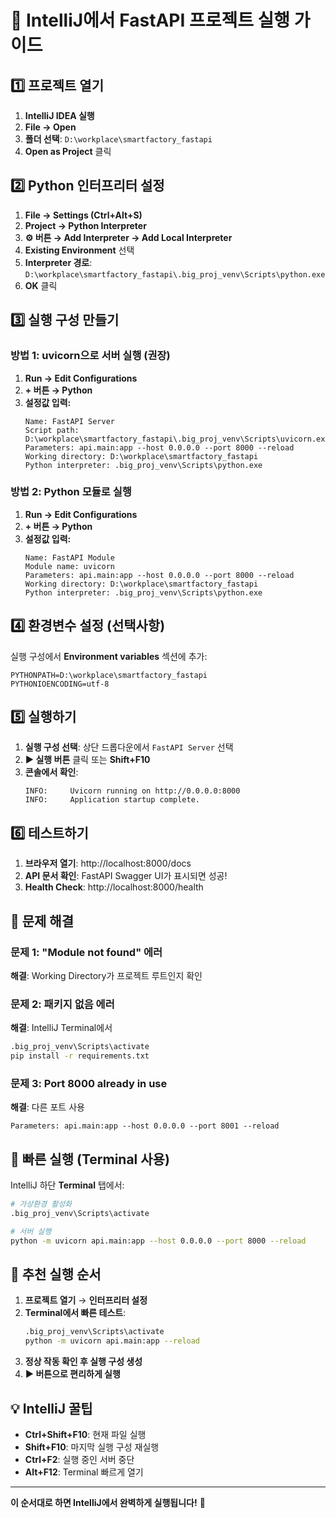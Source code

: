 # 🚀 IntelliJ에서 FastAPI 프로젝트 실행 가이드

## 1️⃣ 프로젝트 열기

1. **IntelliJ IDEA 실행**
2. **File → Open**
3. **폴더 선택**: `D:\workplace\smartfactory_fastapi`
4. **Open as Project** 클릭

## 2️⃣ Python 인터프리터 설정

1. **File → Settings (Ctrl+Alt+S)**
2. **Project → Python Interpreter**
3. **⚙️ 버튼 → Add Interpreter → Add Local Interpreter**
4. **Existing Environment** 선택
5. **Interpreter 경로**: `D:\workplace\smartfactory_fastapi\.big_proj_venv\Scripts\python.exe`
6. **OK** 클릭

## 3️⃣ 실행 구성 만들기

### 방법 1: uvicorn으로 서버 실행 (권장)

1. **Run → Edit Configurations**
2. **+ 버튼 → Python**
3. **설정값 입력:**
   ```
   Name: FastAPI Server
   Script path: D:\workplace\smartfactory_fastapi\.big_proj_venv\Scripts\uvicorn.exe
   Parameters: api.main:app --host 0.0.0.0 --port 8000 --reload
   Working directory: D:\workplace\smartfactory_fastapi
   Python interpreter: .big_proj_venv\Scripts\python.exe
   ```

### 방법 2: Python 모듈로 실행

1. **Run → Edit Configurations**
2. **+ 버튼 → Python**  
3. **설정값 입력:**
   ```
   Name: FastAPI Module
   Module name: uvicorn
   Parameters: api.main:app --host 0.0.0.0 --port 8000 --reload
   Working directory: D:\workplace\smartfactory_fastapi
   Python interpreter: .big_proj_venv\Scripts\python.exe
   ```

## 4️⃣ 환경변수 설정 (선택사항)

실행 구성에서 **Environment variables** 섹션에 추가:
```
PYTHONPATH=D:\workplace\smartfactory_fastapi
PYTHONIOENCODING=utf-8
```

## 5️⃣ 실행하기

1. **실행 구성 선택**: 상단 드롭다운에서 `FastAPI Server` 선택
2. **▶️ 실행 버튼** 클릭 또는 **Shift+F10**
3. **콘솔에서 확인**:
   ```
   INFO:     Uvicorn running on http://0.0.0.0:8000
   INFO:     Application startup complete.
   ```

## 6️⃣ 테스트하기

1. **브라우저 열기**: http://localhost:8000/docs
2. **API 문서 확인**: FastAPI Swagger UI가 표시되면 성공!
3. **Health Check**: http://localhost:8000/health

## 🔧 문제 해결

### 문제 1: "Module not found" 에러
**해결**: Working Directory가 프로젝트 루트인지 확인

### 문제 2: 패키지 없음 에러  
**해결**: IntelliJ Terminal에서
```bash
.big_proj_venv\Scripts\activate
pip install -r requirements.txt
```

### 문제 3: Port 8000 already in use
**해결**: 다른 포트 사용
```
Parameters: api.main:app --host 0.0.0.0 --port 8001 --reload
```

## 🎯 빠른 실행 (Terminal 사용)

IntelliJ 하단 **Terminal** 탭에서:
```bash
# 가상환경 활성화
.big_proj_venv\Scripts\activate

# 서버 실행
python -m uvicorn api.main:app --host 0.0.0.0 --port 8000 --reload
```

## 🚀 추천 실행 순서

1. **프로젝트 열기** → **인터프리터 설정**
2. **Terminal에서 빠른 테스트**:
   ```bash
   .big_proj_venv\Scripts\activate
   python -m uvicorn api.main:app --reload
   ```
3. **정상 작동 확인 후 실행 구성 생성**
4. **▶️ 버튼으로 편리하게 실행**

## 💡 IntelliJ 꿀팁

- **Ctrl+Shift+F10**: 현재 파일 실행
- **Shift+F10**: 마지막 실행 구성 재실행  
- **Ctrl+F2**: 실행 중인 서버 중단
- **Alt+F12**: Terminal 빠르게 열기

---

**이 순서대로 하면 IntelliJ에서 완벽하게 실행됩니다!** 🎉